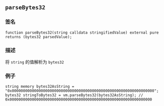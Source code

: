 ## `parseBytes32`

### 签名

```solidity
function parseBytes32(string calldata stringifiedValue) external pure returns (bytes32 parsedValue);
```

### 描述

将 `string` 的值解析为 `bytes32`

### 例子

```solidity
string memory bytes32AsString = "0x0000000000000000000000000000000000000000000000000000000000000000";
bytes32 stringToBytes32 = vm.parseBytes32(bytes32AsString); // 0x0000000000000000000000000000000000000000000000000000000000000000
```
